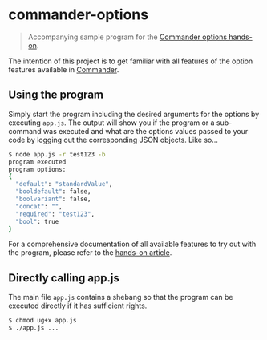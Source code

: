 # commander-options

> Accompanying sample program for the [Commander options hands-on](https://tsmx.net/commander-options/).

The intention of this project is to get familiar with all features of the option features available in [Commander](https://www.npmjs.com/package/commander).

## Using the program

Simply start the program including the desired arguments for the options by executing `app.js`. The output will show you if the program or a sub-command was executed and what are the options values passed to your code by logging out the corresponding JSON objects. Like so...

```bash
$ node app.js -r test123 -b
program executed
program options:
{
  "default": "standardValue",
  "booldefault": false,
  "boolvariant": false,
  "concat": "",
  "required": "test123",
  "bool": true
}
```

For a comprehensive documentation of all available features to try out with the program, please refer to the [hands-on article](https://tsmx.net/commander-options/).

## Directly calling app.js

The main file `app.js` contains a shebang so that the program can be executed directly if it has sufficient rights.

```bash
$ chmod ug+x app.js
$ ./app.js ...
```
